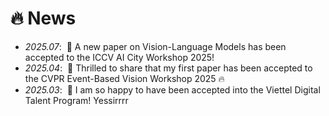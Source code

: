 # 🔥 News
- *2025.07*: &nbsp;🎉 A new paper on Vision-Language Models has been accepted to the ICCV AI City Workshop 2025!
- *2025.04*: &nbsp;🎉 Thrilled to share that my first paper has been accepted to the CVPR Event-Based Vision Workshop 2025 🔥
- *2025.03*: &nbsp;🎉 I am so happy to have been accepted into the Viettel Digital Talent Program! Yessirrrr
